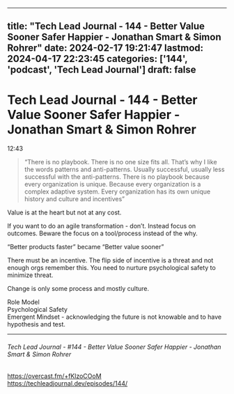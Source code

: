 
---
title: "Tech Lead Journal - 144 - Better Value Sooner Safer Happier - Jonathan Smart & Simon Rohrer"
date: 2024-02-17 19:21:47
lastmod: 2024-04-17 22:23:45
categories: ['144', 'podcast', 'Tech Lead Journal']
draft: false
---


# Tech Lead Journal - 144 - Better Value Sooner Safer Happier - Jonathan Smart & Simon Rohrer

12:43
> “There is no playbook. There is no one size fits all. That’s why I like the words patterns and anti-patterns. Usually successful, usually less successful with the  anti-patterns. There is no playbook because every organization is unique. Because every organization is a complex adaptive system. Every organization has its own unique history and culture and incentives”

Value is at the heart but not at any cost.

If you want to do an agile transformation - don’t. Instead focus on outcomes. Beware the focus on a tool/process instead of the why.

“Better products faster” became “Better value sooner”

There must be an incentive. The flip side of incentive is a threat and not enough orgs remember this. You need to nurture psychological safety to minimize threat.

Change is only some process and mostly culture.

Role Model  
Psychological Safety  
Emergent Mindset - acknowledging the future is not knowable and to have hypothesis and test. 

---
###### Tech Lead Journal - #144 - Better Value Sooner Safer Happier - Jonathan Smart & Simon Rohrer

https://overcast.fm/+fKlzoCOoM  
https://techleadjournal.dev/episodes/144/

<!-- #public -->
<!-- #podcast -->
<!-- #Tech Lead Journal# -->

<!-- {BearID:32E66E09-EE83-4377-BD46-969CEFDA899A} -->
